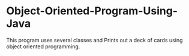 # Object-Oriented-Program-Using-Java
This program uses several classes and Prints out a deck of cards using object oriented programming. 
